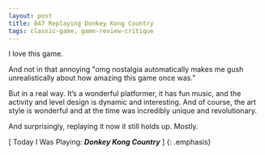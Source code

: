 ```yaml
---
layout: post
title: 847 Replaying Donkey Kong Country
tags: classic-game, game-review-critique
---
```

I love this game.

And not in that annoying "omg nostalgia automatically makes me gush unrealistically about how amazing this game once was."

But in a real way.  It’s a wonderful platformer, it has fun music, and the activity and level design is dynamic and interesting.  And of course, the art style is wonderful and at the time was incredibly unique and revolutionary.

And surprisingly, replaying it now it still holds up.  Mostly.

[ Today I Was Playing: ***Donkey Kong Country*** ]
{: .emphasis}

